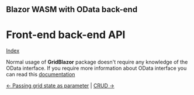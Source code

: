## Blazor WASM with OData back-end

# Front-end back-end API

[Index](Documentation.md)

Normal usage of  **GridBlazor** package doesn't require any knowledge of the OData interface. 
If you require more information about OData interface you can read this [documentation](https://www.odata.org/documentation/)

[<- Passing grid state as parameter](Passing_grid_state_as_parameter.md) | [CRUD ->](Crud.md)
